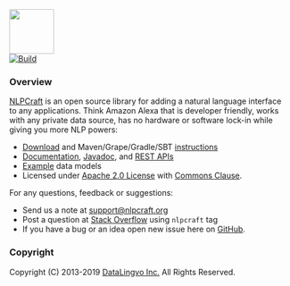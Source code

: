 <img src="https://nlpcraft.org/images/nlpcraft_logo_black.gif" height="80px">
<br>
<a href="https://travis-ci.org/vic64/nlpcraft#">
<img alt="Build" src="https://travis-ci.org/vic64/nlpcraft.svg?branch=master">
</a>

### Overview
[NLPCraft](https://nlpcraft.org/) is an open source library for adding a natural language interface to any applications. Think Amazon 
Alexa that is developer friendly, works with any private data source, has no hardware or software lock-in while 
giving you more NLP powers:

 * [Download](https://nlpcraft.org/download.html) and Maven/Grape/Gradle/SBT [instructions](https://nlpcraft.org/download.html)
 * [Documentation](https://nlpcraft.org/docs.html), [Javadoc](https://nlpcraft.org/apis/latest/index.html), and [REST APIs](https://nlpcraft.docs.apiary.io/)
 * [Example](https://github.com/vic64/nlpcraft/tree/master/src/main/scala/org/nlpcraft/examples) data models
 * Licensed under [Apache 2.0 License](https://www.apache.org/licenses/LICENSE-2.0) with [Commons Clause](https://commonsclause.com/).

For any questions, feedback or suggestions:

 * Send us a note at [support@nlpcraft.org](mailto:support@nlpcraft.org)
 * Post a question at [Stack Overflow](https://stackoverflow.com/questions/ask) using <code>nlpcraft</code> tag
 * If you have a bug or an idea open new issue here on [GitHub](https://github.com/vic64/nlpcraft/issues).

### Copyright
Copyright (C) 2013-2019 [DataLingvo Inc.](https://www.datalingvo.com) All Rights Reserved.


